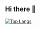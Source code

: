 ## Hi there 👋

[![Top Langs](https://github-readme-stats.vercel.app/api/top-langs/?username=JMandoo1014)](https://github.com/anuraghazra/github-readme-stats)

<!--
**JMandoo1014/JMandoo1014** is a ✨ _special_ ✨ repository because its `README.md` (this file) appears on your GitHub profile.

Here are some ideas to get you started:

- 🔭 I’m currently working on ...
- 🌱 I’m currently learning ...
- 👯 I’m looking to collaborate on ...
- 🤔 I’m looking for help with ...
- 💬 Ask me about ...
- 📫 How to reach me: ...
- 😄 Pronouns: ...
- ⚡ Fun fact: ...
-->
